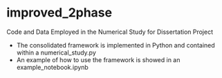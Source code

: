 # improved_2phase
Code and Data Employed in the Numerical Study for Dissertation Project

 - The consolidated framework is implemented in Python and contained within a numerical_study.py
 - An example of how to use the framework is showed in an example_notebook.ipynb
